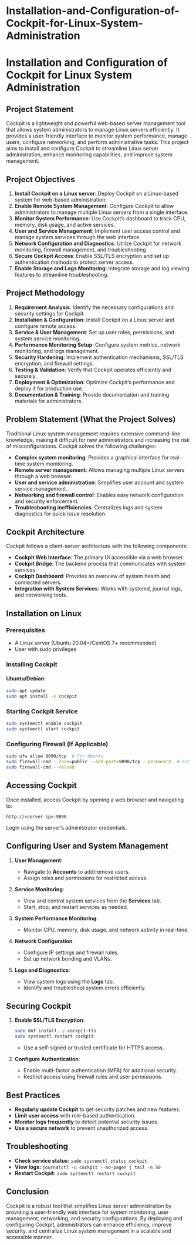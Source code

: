 # Installation-and-Configuration-of-Cockpit-for-Linux-System-Administration

# Installation and Configuration of Cockpit for Linux System Administration

## Project Statement

Cockpit is a lightweight and powerful web-based server management tool that allows system administrators to manage Linux servers efficiently. It provides a user-friendly interface to monitor system performance, manage users, configure networking, and perform administrative tasks. This project aims to install and configure Cockpit to streamline Linux server administration, enhance monitoring capabilities, and improve system management.

## Project Objectives

1. **Install Cockpit on a Linux server**: Deploy Cockpit on a Linux-based system for web-based administration.
2. **Enable Remote System Management**: Configure Cockpit to allow administrators to manage multiple Linux servers from a single interface.
3. **Monitor System Performance**: Use Cockpit’s dashboard to track CPU, memory, disk usage, and active services.
4. **User and Service Management**: Implement user access control and manage system services through the web interface.
5. **Network Configuration and Diagnostics**: Utilize Cockpit for network monitoring, firewall management, and troubleshooting.
6. **Secure Cockpit Access**: Enable SSL/TLS encryption and set up authentication methods to protect server access.
7. **Enable Storage and Logs Monitoring**: Integrate storage and log viewing features to streamline troubleshooting.

## Project Methodology

1. **Requirement Analysis**: Identify the necessary configurations and security settings for Cockpit.
2. **Installation & Configuration**: Install Cockpit on a Linux server and configure remote access.
3. **Service & User Management**: Set up user roles, permissions, and system service monitoring.
4. **Performance Monitoring Setup**: Configure system metrics, network monitoring, and logs management.
5. **Security Hardening**: Implement authentication mechanisms, SSL/TLS encryption, and firewall settings.
6. **Testing & Validation**: Verify that Cockpit operates efficiently and securely.
7. **Deployment & Optimization**: Optimize Cockpit’s performance and deploy it for production use.
8. **Documentation & Training**: Provide documentation and training materials for administrators.

## Problem Statement (What the Project Solves)

Traditional Linux system management requires extensive command-line knowledge, making it difficult for new administrators and increasing the risk of misconfigurations. Cockpit solves the following challenges:

- **Complex system monitoring**: Provides a graphical interface for real-time system monitoring.
- **Remote server management**: Allows managing multiple Linux servers through a web browser.
- **User and service administration**: Simplifies user account and system service management.
- **Networking and firewall control**: Enables easy network configuration and security enforcement.
- **Troubleshooting inefficiencies**: Centralizes logs and system diagnostics for quick issue resolution.

## Cockpit Architecture

Cockpit follows a client-server architecture with the following components:

- **Cockpit Web Interface**: The primary UI accessible via a web browser.
- **Cockpit Bridge**: The backend process that communicates with system services.
- **Cockpit Dashboard**: Provides an overview of system health and connected servers.
- **Integration with System Services**: Works with systemd, journal logs, and networking tools.

## Installation on Linux

### Prerequisites
- A Linux server (Ubuntu 20.04+/CentOS 7+ recommended)
- User with sudo privileges

### Installing Cockpit

#### Ubuntu/Debian:
```bash
sudo apt update
sudo apt install -y cockpit
```

### Starting Cockpit Service
```bash
sudo systemctl enable cockpit
sudo systemctl start cockpit
```

### Configuring Firewall (If Applicable)
```bash
sudo ufw allow 9090/tcp  # For Ubuntu
sudo firewall-cmd --zone=public --add-port=9090/tcp --permanent  # For CentOS
sudo firewall-cmd --reload
```

## Accessing Cockpit

Once installed, access Cockpit by opening a web browser and navigating to:

```
http://<server-ip>:9090
```

Login using the server’s administrator credentials.

## Configuring User and System Management

1. **User Management**:
   - Navigate to **Accounts** to add/remove users.
   - Assign roles and permissions for restricted access.
   
2. **Service Monitoring**:
   - View and control system services from the **Services** tab.
   - Start, stop, and restart services as needed.
   
3. **System Performance Monitoring**:
   - Monitor CPU, memory, disk usage, and network activity in real-time.
   
4. **Network Configuration**:
   - Configure IP settings and firewall rules.
   - Set up network bonding and VLANs.
   
5. **Logs and Diagnostics**:
   - View system logs using the **Logs** tab.
   - Identify and troubleshoot system errors efficiently.

## Securing Cockpit

1. **Enable SSL/TLS Encryption**:
   ```bash
   sudo dnf install -y cockpit-tls
   sudo systemctl restart cockpit
   ```
   - Use a self-signed or trusted certificate for HTTPS access.
   
2. **Configure Authentication**:
   - Enable multi-factor authentication (MFA) for additional security.
   - Restrict access using firewall rules and user permissions.

## Best Practices

- **Regularly update Cockpit** to get security patches and new features.
- **Limit user access** with role-based authentication.
- **Monitor logs frequently** to detect potential security issues.
- **Use a secure network** to prevent unauthorized access.

## Troubleshooting

- **Check service status:** `sudo systemctl status cockpit`
- **View logs:** `journalctl -u cockpit --no-pager | tail -n 50`
- **Restart Cockpit:** `sudo systemctl restart cockpit`

## Conclusion

Cockpit is a robust tool that simplifies Linux server administration by providing a user-friendly web interface for system monitoring, user management, networking, and security configurations. By deploying and configuring Cockpit, administrators can enhance efficiency, improve security, and centralize Linux system management in a scalable and accessible manner.

